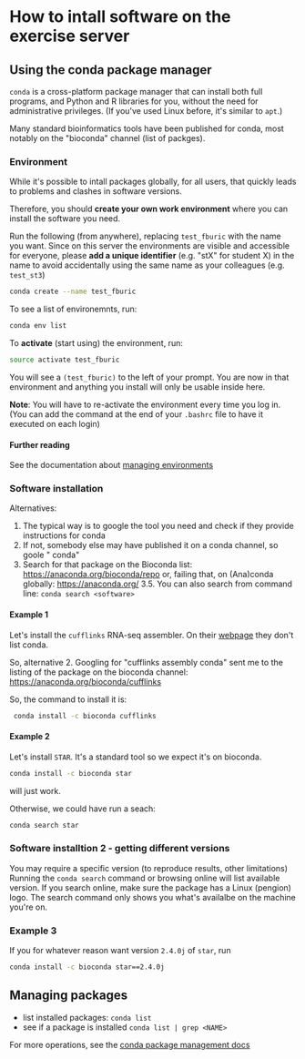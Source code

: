 # How to intall software on the exercise server

## Using the conda package manager

`conda` is a cross-platform package manager that can install both full programs, and Python and R libraries for you, 
without the need for administrative privileges.
(If you've used Linux before, it's similar to `apt`.)

Many standard bioinformatics tools have been published for conda, most notably on the "bioconda" channel (list of packges).

### Environment

While it's possible to intall packages globally, for all users, that quickly leads to problems and clashes in
software versions.

Therefore, you should **create your own work environment** where you can install the software you need.

Run the following (from anywhere), replacing `test_fburic` with the name you want.
Since on this server the environments are visible and accessible for everyone, please **add a unique identifier**
(e.g. "stX" for student X) in the name to avoid accidentally using the same name as your colleagues (e.g. `test_st3`)

```bash
conda create --name test_fburic
```

To see a list of environemnts, run:

```bash
conda env list
```

To **activate** (start using) the environment, run:

```bash
source activate test_fburic
```

You will see a `(test_fburic)` to the left of your prompt. 
You are now in that environment and anything you install will only be usable inside here.

**Note**: You will have to re-activate the environment every time you log in. 
(You can add the command at the end of your `.bashrc` file to have it executed on each login)

#### Further reading

See the documentation about [managing environments](https://conda.io/projects/conda/en/latest/user-guide/tasks/manage-environments.html)


### Software installation

Alternatives:

1. The typical way is to google the tool you need and check if they provide instructions for conda
2. If not, somebody else may have published it on a conda channel, so goole "<software> conda"
3. Search for that package on the Bioconda list:  https://anaconda.org/bioconda/repo  or, failing that, on (Ana)conda globally: https://anaconda.org/
3.5. You can also search from command line: `conda search <software>`

#### Example 1

Let's install the `cufflinks` RNA-seq assembler. 
On their [webpage](https://cole-trapnell-lab.github.io/cufflinks/install/) they don't list conda.

So, alternative 2. Googling for "cufflinks assembly conda" sent me to the listing of the package on the bioconda channel:
https://anaconda.org/bioconda/cufflinks

So, the command to install it is:

```bash
 conda install -c bioconda cufflinks 
```

#### Example 2

Let's install `STAR`. It's a standard tool so we expect it's on bioconda.

```bash
conda install -c bioconda star
``` 

will just work.

Otherwise, we could have run a seach:

```bash
conda search star
```

### Software installtion 2 - getting different versions

You may require a specific version (to reproduce results, other limitations)
Running the `conda search` command or browsing online will list available version.
If you search online, make sure the package has a Linux (pengion) logo. 
The search command only shows you what's availalbe on the machine you're on.

### Example 3 

If you for whatever reason want version `2.4.0j` of `star`, run

```bash
conda install -c bioconda star==2.4.0j
```

## Managing packages

* list installed packages: `conda list`
* see if a package is installed `conda list | grep <NAME>`

For more operations, see the [conda package management docs](https://docs.conda.io/projects/conda/en/latest/user-guide/tasks/manage-pkgs.html)



